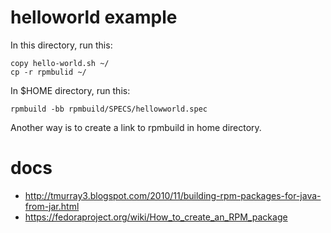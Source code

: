 # helloworld example
In this directory, run this:
```
copy hello-world.sh ~/
cp -r rpmbulid ~/
```

In $HOME directory, run this:
```
rpmbuild -bb rpmbuild/SPECS/hellowworld.spec
```

Another way is to create a link to rpmbuild in home directory.

# docs
* http://tmurray3.blogspot.com/2010/11/building-rpm-packages-for-java-from-jar.html
* https://fedoraproject.org/wiki/How_to_create_an_RPM_package
